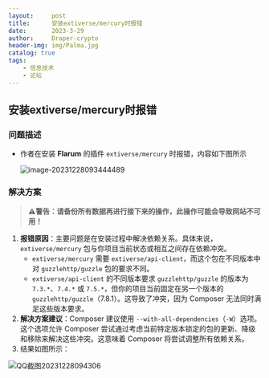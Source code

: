 ```yaml
---
layout:     post
title:      安装extiverse/mercury时报错
date:       2023-3-29
author:     Draper-crypto
header-img: img/Palma.jpg
catalog: true
tags:
    - 信息技术
    - 论坛
---
```

## 安装extiverse/mercury时报错

### 问题描述

- 作者在安装 **Flarum** 的插件 `extiverse/mercury` 时报错，内容如下图所示

  ![image-20231228093444489](https://typora-img-1301299232.cos.ap-shanghai.myqcloud.com/img2/202312280934558.png)



### 解决方案

> **⚠警告：请备份所有数据再进行接下来的操作，此操作可能会导致网站不可用！**

1. **报错原因**：主要问题是在安装过程中解决依赖关系。具体来说，`extiverse/mercury` 包与你项目当前状态或相互之间存在依赖冲突。
   - `extiverse/mercury` 需要 `extiverse/api-client`，而这个包在不同版本中对 `guzzlehttp/guzzle` 包的要求不同。
   - `extiverse/api-client` 的不同版本要求 `guzzlehttp/guzzle` 的版本为 `7.3.*`、`7.4.*` 或 `7.5.*`，但你的项目当前固定在另一个版本的 `guzzlehttp/guzzle`（7.8.1）。这导致了冲突，因为 Composer 无法同时满足这些版本要求。
2. **解决方案建议**：Composer 建议使用 `--with-all-dependencies`（`-W`）选项。这个选项允许 Composer 尝试通过考虑当前特定版本锁定的包的更新、降级和移除来解决这些冲突。这意味着 Composer 将尝试调整所有依赖关系。
3. 结果如图所示：

![QQ截图20231228094306](https://typora-img-1301299232.cos.ap-shanghai.myqcloud.com/img2/202312280943423.png)